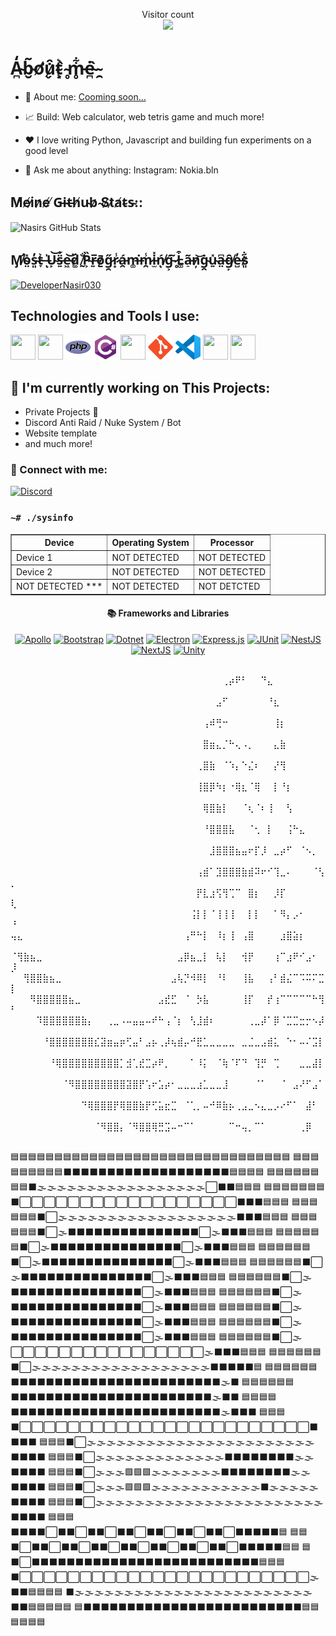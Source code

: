 <p align="center"> 
  Visitor count<br>
  <img src="https://profile-counter.glitch.me/DeveloperNasir030/count.svg" />
</p>



# A̴̪̒b̴̮͂ơ̸̬u̷̧͒t̴͙͛ ̴̥̀m̵̥͋ė̴̪ ̴̯̀

- 💼 About me: [Cooming soon...]()

- 📈 Build: Web calculator, web tetris game and much more!

- ❤️ I love writing Python, Javascript and building fun experiments on a good level

- 💬 Ask me about anything: Instagram: Nokia.bln

## M̸e̸i̷n̷e̸ ̸G̵i̴t̶h̸u̴b̷ ̴S̷t̷a̸t̴s̴::
![Nasirs GitHub Stats](https://github-readme-stats.vercel.app/api?username=DeveloperNasir030&show_icons=true&theme=dracula)


## M̸̡̛o̴̤̽s̴͈̓t̷̞͛ ̶̍ͅU̴̙͝s̶͍̈́e̶͖͝d̷͚̈ ̸̰̐P̴͕̏r̶͍̅ō̸̱g̷̯̋r̷͙̾á̵̯m̶͚͘m̷̯̾i̵̫̽ń̸ͅǵ̵͕ ̷̥̃L̵͚͒a̶̠͂n̷̦͝ġ̴̭u̴͍̽a̶̤͆g̸̙̑e̵̺̓s̷͈͋
[![DeveloperNasir030](https://github-readme-stats.vercel.app/api/top-langs/?username=DeveloperNasir030&layout=compact&show_icons=true&title_color=FFF&bg_color=000&icon_color=FFF&border_radius=10&hide_border=true&text_color=00CF91)](https://github.com/DeveloperNasir030/)



 ## Technologies and Tools I use:

[<img src='https://i.giphy.com/media/LMt9638dO8dftAjtco/100.webp' width='40' height='40' />](https://python.org/)
[<img src='https://i.giphy.com/media/ln7z2eWriiQAllfVcn/200.webp' width='40' height='40' />](https://nodejs.org/)
[<img src='https://raw.githubusercontent.com/devicons/devicon/master/icons/php/php-original.svg' width='40' height='40' />](https://www.php.net/)
[<img src='https://raw.githubusercontent.com/devicons/devicon/master/icons/csharp/csharp-original.svg' width='40' height='40' />](https://docs.microsoft.com/en-us/dotnet/csharp/)
<img src='https://upload.wikimedia.org/wikipedia/commons/thumb/1/18/ISO_C%2B%2B_Logo.svg/1822px-ISO_C%2B%2B_Logo.svg.png' width='40' height='40' />
[<img src='https://raw.githubusercontent.com/devicons/devicon/master/icons/git/git-original.svg' width='40' height='40' />](https://git-scm.com/)
[<img src='https://raw.githubusercontent.com/devicons/devicon/master/icons/vscode/vscode-original.svg' width='40' height='40' />](https://marketplace.visualstudio.com/items?itemName=i007c.00-team-theme)
[<img src='https://www.vectorlogo.zone/logos/java/java-icon.svg' width='40' height='40' />](https://java.com/)
[<img src='https://iili.io/HX1PWOP.png' width='40' height='40' />](https://www.unrealengine.com/)


## 🔭 I'm currently working on This Projects:

- Private Projects 🤫
- Discord Anti Raid / Nuke System / Bot
- Website template
- and much more!

### 🤝 Connect with me:

[![Discord](https://img.shields.io/badge/-Discord-7289da?style=flat&logo=Discord&logoColor=FFFFFF&labelColor=2c2f33)](https://discord.gg/..)


<!-- System Info -->
### `~# ./sysinfo`
<table border="1">
  <tr>
    <th>Device</th>
    <th>Operating System</th>
    <th>Processor</th>
  </tr>
  <tr>
    <td>Device 1</td>
    <td>NOT DETECTED</td>
    <td>NOT DETECTED</td>
  </tr>
  <tr>
    <td>Device 2</td>
    <td>NOT DETECTED</td>
    <td>NOT DETECTED</td>
  </tr>
  <tr>
    <td>NOT DETECTED ***</td>
    <td>NOT DETECTED</td>
    <td>NOT DETCTED</td>
  </tr>
</table>

<!-- end -->



<h4 align="center">📚 Frameworks and Libraries</h4>

<p align="center">
<a href="#"><img alt="Apollo" src="https://img.shields.io/badge/Apollo-311C87.svg?logo=apollo-graphql&logoColor=white"></a>
<a href="#"><img alt="Bootstrap" src="https://img.shields.io/badge/Bootstrap-7952B3.svg?logo=bootstrap&logoColor=white"></a>
<a href="#"><img alt="Dotnet" src="https://img.shields.io/badge/Dotnet-512BD4.svg?logo=dotnet&logoColor=white"></a>
<a href="#"><img alt="Electron" src="https://img.shields.io/badge/Electron-20232e.svg?logo=electron&logoColor=white"></a>
<a href="#"><img alt="Express.js" src="https://img.shields.io/badge/Express-404d59.svg?logo=express&logoColor=white"></a>
<a href="#"><img alt="JUnit" src="https://custom-icon-badges.demolab.com/badge/JUnit-25A162.svg?logo=check-circle&logoColor=white"></a>
<a href="#"><img alt="NestJS" src="https://img.shields.io/badge/NestJS-E0234E.svg?logo=nestjs&logoColor=white"></a>
<a href="#"><img alt="NextJS" src="https://img.shields.io/badge/NextJS-000000.svg?logo=nextdotjs&logoColor=white"></a>
<a href="#"><img alt="Unity" src="https://img.shields.io/badge/Unity-000000.svg?logo=unity&logoColor=white"></a>
</p>



⠀⠀⠀⠀
⠀⠀⠀⠀⠀⠀⠀⠀⠀⠀⠀⠀⠀⠀⠀⠀⠀⠀⠀⠀⠀⠀⠀⠀⠀⠀⠀⠀⠀⠀⠀⠀⠀⢀⡴⠟⠃⠀⠀⠙⣄⠀⠀⠀⠀⠀⠀⠀⠀⠀
⠀⠀⠀⠀⠀⠀⠀⠀⠀⠀⠀⠀⠀⠀⠀⠀⠀⠀⠀⠀⠀⠀⠀⠀⠀⠀⠀⠀⠀⠀⠀⠀⣠⠋⠀⠀⠀⠀⠀⠀⠘⣆⠀⠀⠀⠀⠀⠀⠀⠀
⠀⠀⠀⠀⠀⠀⠀⠀⠀⠀⠀⠀⠀⠀⠀⠀⠀⠀⠀⠀⠀⠀⠀⠀⠀⠀⠀⠀⠀⠀⢠⠾⢛⠒⠀⠀⠀⠀⠀⠀⠀⢸⡆⠀⠀⠀⠀⠀⠀⠀
⠀⠀⠀⠀⠀⠀⠀⠀⠀⠀⠀⠀⠀⠀⠀⠀⠀⠀⠀⠀⠀⠀⠀⠀⠀⠀⠀⠀⠀⠀⣿⣶⣄⡈⠓⢄⠠⡀⠀⠀⠀⣄⣷⠀⠀⠀⠀⠀⠀⠀
⠀⠀⠀⠀⠀⠀⠀⠀⠀⠀⠀⠀⠀⠀⠀⠀⠀⠀⠀⠀⠀⠀⠀⠀⠀⠀⠀⠀⠀⢀⣿⣷⠀⠈⠱⡄⠑⣌⠆⠀⠀⡜⢻⠀⠀⠀⠀⠀⠀⠀
⠀⠀⠀⠀⠀⠀⠀⠀⠀⠀⠀⠀⠀⠀⠀⠀⠀⠀⠀⠀⠀⠀⠀⠀⠀⠀⠀⠀⠀⢸⣿⡿⠳⡆⠐⢿⣆⠈⢿⠀⠀⡇⠘⡆⠀⠀⠀⠀⠀⠀
⠀⠀⠀⠀⠀⠀⠀⠀⠀⠀⠀⠀⠀⠀⠀⠀⠀⠀⠀⠀⠀⠀⠀⠀⠀⠀⠀⠀⠀⠀⢿⣿⣷⡇⠀⠀⠈⢆⠈⠆⢸⠀⠀⢣⠀⠀⠀⠀⠀⠀
⠀⠀⠀⠀⠀⠀⠀⠀⠀⠀⠀⠀⠀⠀⠀⠀⠀⠀⠀⠀⠀⠀⠀⠀⠀⠀⠀⠀⠀⠀⠘⣿⣿⣿⣧⠀⠀⠈⢂⠀⡇⠀⠀⢨⠓⣄⠀⠀⠀⠀
⠀⠀⠀⠀⠀⠀⠀⠀⠀⠀⠀⠀⠀⠀⠀⠀⠀⠀⠀⠀⠀⠀⠀⠀⠀⠀⠀⠀⠀⠀⠀⣸⣿⣿⣿⣦⣤⠖⡏⡸⠀⣀⡴⠋⠀⠈⠢⡀⠀⠀
⠀⠀⠀⠀⠀⠀⠀⠀⠀⠀⠀⠀⠀⠀⠀⠀⠀⠀⠀⠀⠀⠀⠀⠀⠀⠀⠀⠀⠀⢠⣾⠁⣹⣿⣿⣿⣷⣾⠽⠖⠊⢹⣀⠄⠀⠀⠀⠈⢣⡀
⠀⠀⠀⠀⠀⠀⠀⠀⠀⠀⠀⠀⠀⠀⠀⠀⠀⠀⠀⠀⠀⠀⠀⠀⠀⠀⠀⠀⠀⡟⣇⣰⢫⢻⢉⠉⠀⣿⡆⠀⠀⡸⡏⠀⠀⠀⠀⠀⠀⢇
⠀⠀⠀⠀⠀⠀⠀⠀⠀⠀⠀⠀⠀⠀⠀⠀⠀⠀⠀⠀⠀⠀⠀⠀⠀⠀⠀⠀⢨⡇⡇⠈⢸⢸⢸⠀⠀⡇⡇⠀⠀⠁⠻⡄⡠⠂⠀⠀⠀⠘
⢤⣄⠀⠀⠀⠀⠀⠀⠀⠀⠀⠀⠀⠀⠀⠀⠀⠀⠀⠀⠀⠀⠀⠀⠀⠀⠀⢠⠛⠓⡇⠀⠸⡆⢸⠀⢠⣿⠀⠀⠀⠀⣰⣿⣵⡆⠀⠀⠀⠀
⠈⢻⣷⣦⣀⠀⠀⠀⠀⠀⠀⠀⠀⠀⠀⠀⠀⠀⠀⠀⠀⠀⠀⠀⠀⠀⣠⡿⣦⣀⡇⠀⢧⡇⠀⠀⢺⡟⠀⠀⠀⢰⠉⣰⠟⠊⣠⠂⠀⡸
⠀⠀⢻⣿⣿⣷⣦⣀⠀⠀⠀⠀⠀⠀⠀⠀⠀⠀⠀⠀⠀⠀⠀⠀⠀⣠⢧⡙⠺⠿⡇⠀⠘⠇⠀⠀⢸⣧⠀⠀⢠⠃⣾⣌⠉⠩⠭⠍⣉⡇
⠀⠀⠀⠻⣿⣿⣿⣿⣿⣦⣀⠀⠀⠀⠀⠀⠀⠀⠀⠀⠀⠀⠀⣠⣞⣋⠀⠈⠀⡳⣧⠀⠀⠀⠀⠀⢸⡏⠀⠀⡞⢰⠉⠉⠉⠉⠉⠓⢻⠃
⠀⠀⠀⠀⠹⣿⣿⣿⣿⣿⣿⣷⡄⠀⠀⢀⣀⠠⠤⣤⣤⠤⠞⠓⢠⠈⡆⠀⢣⣸⣾⠆⠀⠀⠀⠀⠀⢀⣀⡼⠁⡿⠈⣉⣉⣒⡒⠢⡼⠀
⠀⠀⠀⠀⠀⠘⣿⣿⣿⣿⣿⣿⣿⣎⣽⣶⣤⡶⢋⣤⠃⣠⡦⢀⡼⢦⣾⡤⠚⣟⣁⣀⣀⣀⣀⠀⣀⣈⣀⣠⣾⣅⠀⠑⠂⠤⠌⣩⡇⠀
⠀⠀⠀⠀⠀⠀⠘⢿⣿⣿⣿⣿⣿⣿⣿⣿⣿⡁⣺⢁⣞⣉⡴⠟⡀⠀⠀⠀⠁⠸⡅⠀⠈⢷⠈⠏⠙⠀⢹⡛⠀⢉⠀⠀⠀⣀⣀⣼⡇⠀
⠀⠀⠀⠀⠀⠀⠀⠀⠈⠻⣿⣿⣿⣿⣿⣿⣿⣿⣽⣿⡟⢡⠖⣡⡴⠂⣀⣀⣀⣰⣁⣀⣀⣸⠀⠀⠀⠀⠈⠁⠀⠀⠈⠀⣠⠜⠋⣠⠁⠀
⠀⠀⠀⠀⠀⠀⠀⠀⠀⠀⠀⠙⢿⣿⣿⣿⡟⢿⣿⣿⣷⡟⢋⣥⣖⣉⠀⠈⢁⡀⠤⠚⠿⣷⡦⢀⣠⣀⠢⣄⣀⡠⠔⠋⠁⠀⣼⠃⠀⠀
⠀⠀⠀⠀⠀⠀⠀⠀⠀⠀⠀⠀⠀⠈⠻⣿⣿⡄⠈⠻⣿⣿⢿⣛⣩⠤⠒⠉⠁⠀⠀⠀⠀⠀⠉⠒⢤⡀⠉⠁⠀⠀⠀⠀⠀⢀⡿⠀⠀⠀





🟦🟦🟦🟦🟦🟦🟦🟦🟦🟦🟦🟦🟦🟦🟦🟦🟦🟦🟦🟦🟦🟦🟦🟦🟦🟦🟦🟦🟦🟦🟦🟦
🟦🟦🟦🟦🟦🟦🟦🟦🟦⬛⬛⬛⬛⬛⬛⬛⬛⬛⬛⬛⬛⬛⬛⬛⬛⬛⬛⬛🟦🟦🟦🟦
🟦🟦🟦🟦🟦🟦🟦🟦⬛🌫️🌫️🌫️🌫️🌫️🌫️🌫️🌫️🌫️🌫️🌫️🌫️🌫️🌫️🌫️🌫️🌫️⬜⬛⬛🟦🟦🟦
🟦🟦🟦🟦🟦🟦🟦⬛⬜⬜⬜⬜⬜⬜⬜⬜⬜⬜⬜⬜⬜⬜⬜⬜⬜⬜⬛⬛⬛🟦🟦🟦
🟦🟦🟦🟦🟦🟦⬛⬜🌫️🌫️🌫️🌫️🌫️🌫️🌫️🌫️🌫️🌫️🌫️🌫️🌫️🌫️🌫️🌫️🌫️🌫️⬛⬛⬛🟦🟦🟦
🟦🟦🟦🟦🟦🟦⬛⬜🌫️⬛⬛⬛⬛⬛⬛⬛⬛⬛⬛⬛⬛⬛⬛⬛⬜🌫️⬛⬛⬛🟦🟦🟦
🟦🟦🟦🟦🟦🟦⬛⬜🌫️⬛⬛⬛⬛⬛⬛⬛⬛⬛⬛⬛⬛⬛⬛⬛⬜🌫️⬛⬛⬛🟦🟦🟦
🟦🟦🟦🟦🟦🟦⬛⬜🌫️⬛⬛⬛⬛⬛⬛⬛⬛⬛⬛⬛⬛⬛⬛⬛⬜🌫️⬛⬛⬛🟦🟦🟦
🟦🟦🟦🟦🟦🟦⬛⬜🌫️⬛⬛⬛⬛⬛⬛⬛⬛⬛⬛⬛⬛⬛⬛⬛⬜🌫️⬛⬛⬛🟦🟦🟦
🟦🟦🟦🟦🟦🟦⬛⬜🌫️⬛⬛⬛⬛⬛⬛⬛⬛⬛⬛⬛⬛⬛⬛⬛⬜🌫️⬛⬛⬛🟦🟦🟦
🟦🟦🟦🟦🟦🟦⬛⬜🌫️⬛⬛⬛⬛⬛⬛⬛⬛⬛⬛⬛⬛⬛⬛⬛⬜🌫️⬛⬛⬛🟦🟦🟦
🟦🟦🟦🟦🟦🟦⬛⬜🌫️⬛⬛⬛⬛⬛⬛⬛⬛⬛⬛⬛⬛⬛⬛⬛⬜🌫️⬛⬛⬛🟦🟦🟦
🟦🟦🟦🟦🟦🟦⬛⬜🌫️⬛⬛⬛⬛⬛⬛⬛⬛⬛⬛⬛⬛⬛⬛⬛⬜🌫️⬛⬛⬛🟦🟦🟦
🟦🟦🟦🟦🟦🟦⬛⬜🌫️⬜⬜⬜⬜⬜⬜⬜⬜⬜⬜⬜⬜⬜⬜⬜⬜🌫️⬛⬛⬛🟦🟦🟦
🟦🟦🟦🟦🟦🟦⬛⬜🌫️🌫️🌫️🌫️🌫️🌫️🌫️🌫️🌫️🌫️🌫️🌫️🌫️🌫️🌫️🌫️🌫️🌫️⬛⬛⬛⬛⬛🟦
🟦🟦🟦🟦🟦🟦⬛⬛⬛⬛⬛⬛⬛⬛⬛⬛⬛⬛⬛⬛⬛⬛⬛⬛⬛⬛⬛⬛⬛⬛🌫️⬛
🟦🟦🟦🟦🟦🟦⬛⬛⬛⬛⬛⬛⬛⬛⬛⬛⬛⬛⬛⬛⬛⬛⬛⬛⬛⬛⬛⬛⬛🌫️⬛⬛
🟦🟦🟦🟦⬛⬛⬛⬛⬛⬛⬛⬛⬛⬛⬛⬛⬛⬛⬛⬛⬛⬛⬛⬛⬛⬛⬛⬛🌫️⬛⬛⬛
🟦🟦🟦⬛⬜⬜⬜⬜⬜⬜⬜⬜⬜⬜⬜⬜⬜⬜⬜⬜⬜⬜⬜⬜⬜⬜⬜⬜⬛⬛⬛⬛
🟦🟦🟦⬛⬜🌫️🌫️🌫️🌫️🌫️🌫️🌫️🌫️🌫️🌫️🌫️🌫️🌫️🌫️🌫️🌫️🌫️🌫️🌫️🌫️🌫️🌫️🌫️⬛⬛⬛⬛
🟦🟦🟦⬛⬜🌫️🌫️🌫️🌫️🌫️🌫️🌫️🌫️🌫️🌫️🌫️🌫️🌫️⬛⬛⬛⬛⬛⬛⬛⬛🌫️🌫️⬛⬛⬛⬛
🟦🟦🟦⬛⬜🌫️🌫️🌫️🟩🟩🟩🌫️🌫️🌫️🌫️🌫️🌫️🌫️⬛⬛⬛⬛⬛⬛⬛⬛🌫️🌫️⬛⬛⬛⬛
🟦🟦🟦⬛⬜🌫️🌫️🌫️🟩🟩🟩🌫️🌫️🌫️🌫️🌫️🌫️🌫️🌫️🌫️🌫️🌫️⬛🌫️🌫️🌫️🌫️🌫️⬛⬛⬛⬛
🟦🟦🟦⬛⬜🌫️🌫️🌫️🌫️🌫️🌫️🌫️🌫️🌫️🌫️🌫️🌫️🌫️🌫️🌫️🌫️🌫️🌫️🌫️🌫️🌫️🌫️🌫️⬛⬛⬛⬛
🟦🟦🟦⬛⬛⬛⬛⬜⬛⬛⬜⬛⬛⬜⬛⬛⬜⬛⬛⬜⬛⬛⬜⬛⬛⬜⬛⬛⬛⬛⬛🟦
🟦🟦⬛⬜⬛⬛⬜⬛⬛⬜⬛⬛⬜⬛⬛⬜⬛⬛⬜⬛⬛⬜⬛⬛⬜⬛⬛⬛⬛⬛🟦🟦
🟦⬛⬜⬛⬛⬛⬛⬛⬛⬛⬛⬛⬛⬛⬛⬛⬛⬛⬛⬛⬛⬛⬛⬛⬛⬛⬛⬛⬛🟦🟦🟦
⬛⬜⬜⬜⬜⬜⬜⬜⬜⬜⬜⬜⬜⬜⬜⬜⬜⬜⬜⬜⬜⬜⬜⬜⬜🌫️⬛⬛🟦🟦🟦🟦
⬛🌫️🌫️🌫️🌫️🌫️🌫️🌫️🌫️🌫️🌫️🌫️🌫️🌫️🌫️🌫️🌫️🌫️🌫️🌫️🌫️🌫️🌫️🌫️🌫️⬛⬛🟦🟦🟦🟦🟦
🟦⬛⬛⬛⬛⬛⬛⬛⬛⬛⬛⬛⬛⬛⬛⬛⬛⬛⬛⬛⬛⬛⬛⬛⬛⬛🟦🟦🟦🟦🟦🟦
